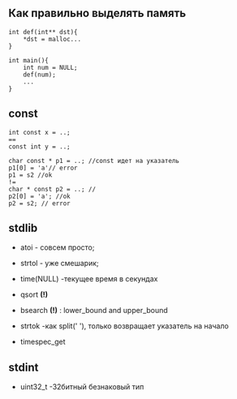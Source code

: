 ## Как правильно выделять память
```
int def(int** dst){
    *dst = malloc...
}

int main(){
    int num = NULL;
    def(num);
    ...
}
```

## const
```
int const x = ..;
==
const int y = ..;
```

```
char const * p1 = ..; //const идет на указатель
p1[0] = 'a'// error
p1 = s2 //ok
!=
char * const p2 = ..; //
p2[0] = 'a'; //ok
p2 = s2; // error
```

## stdlib

- atoi - совсем просто;
- strtol - уже смешарик;

- time(NULL) -текущее время в секундах

- qsort **(!)**
- bsearch **(!)** :
lower_bound and upper_bound

- strtok -как split(' '), только возвращает указатель на начало

- timespec_get

## stdint

- uint32_t -32битный безнаковый тип



